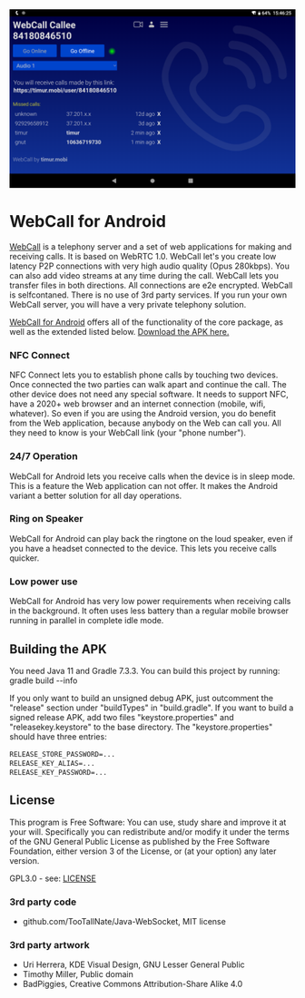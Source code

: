 <div align="center">
  <a href="https://timur.mobi/webcall/android"><img src="WebCall-for-Android.png" alt="WebCall for Android"></a>
</div>

# WebCall for Android

[WebCall](https://github.com/mehrvarz/webcall) is a telephony server and a set of web applications for making and receiving calls. It is based on WebRTC 1.0. WebCall let's you create low latency P2P connections with very high audio quality (Opus 280kbps). You can also add video streams at any time during the call. WebCall lets you transfer files in both directions. All connections are e2e encrypted. WebCall is selfcontaned. There is no use of 3rd party services. If you run your own WebCall server, you will have a very private telephony solution.

[WebCall for Android](https://timur.mobi/webcall/android) offers all of the functionality of the core package, as well as the extended listed below. [Download the APK here.](https://timur.mobi/webcall/android/#download)

### NFC Connect

NFC Connect lets you to establish phone calls by touching two devices. Once connected the two parties can walk apart and continue the call. The other device does not need any special software. It needs to support NFC, have a 2020+ web browser and an internet connection (mobile, wifi, whatever). So even if you are using the Android version, you do benefit from the Web application, because anybody on the Web can call you. All they need to know is your WebCall link (your "phone number").

### 24/7 Operation

WebCall for Android lets you receive calls when the device is in sleep mode. This is a feature the Web application can not offer. It makes the Android variant a better solution for all day operations.

### Ring on Speaker

WebCall for Android can play back the ringtone on the loud speaker, even if you have a headset connected to the device. This lets you receive calls quicker.

### Low power use

WebCall for Android has very low power requirements when receiving calls in the background. It often uses less battery than a regular mobile browser running in parallel in complete idle mode.


## Building the APK

You need Java 11 and Gradle 7.3.3. You can build this project by running: gradle build --info

If you only want to build an unsigned debug APK, just outcomment the "release" section under "buildTypes" in "build.gradle". If you want to build a signed release APK, add two files "keystore.properties" and "releasekey.keystore" to the base directory. The "keystore.properties" should have three entries:
```
RELEASE_STORE_PASSWORD=...
RELEASE_KEY_ALIAS=...
RELEASE_KEY_PASSWORD=...
```

## License

This program is Free Software: You can use, study share and improve it at your will. Specifically you can redistribute and/or modify it under the terms of the GNU General Public License as published by the Free Software Foundation, either version 3 of the License, or (at your option) any later version.

GPL3.0 - see: [LICENSE](LICENSE)

### 3rd party code

- github.com/TooTallNate/Java-WebSocket, MIT license

### 3rd party artwork

- Uri Herrera, KDE Visual Design, GNU Lesser General Public
- Timothy Miller, Public domain
- BadPiggies, Creative Commons Attribution-Share Alike 4.0

